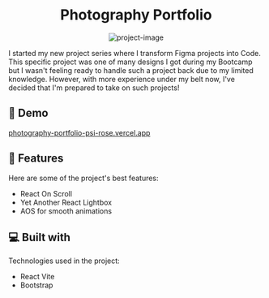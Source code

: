 <h1 align="center" id="title">Photography Portfolio</h1>

<p align="center"><img src="https://s3.amazonaws.com/shecodesio-production/uploads/files/000/124/380/original/Beige_Aesthetic_Pastel_Collage_Memories_Moodboard_Portrait_Photo_Collage.png?1714054148" alt="project-image"></p>

<p id="description">I started my new project series where I transform Figma projects into Code. This specific project was one of many designs I got during my Bootcamp but I wasn't feeling ready to handle such a project back due to my limited knowledge. However, with more experience under my belt now, I've decided that I'm prepared to take on such projects!</p>

<h2>🚀 Demo</h2>

[photography-portfolio-psi-rose.vercel.app](photography-portfolio-psi-rose.vercel.app)

  
  
<h2>🧐 Features</h2>

Here are some of the project's best features:

*   React On Scroll
*   Yet Another React Lightbox
*   AOS for smooth animations

  
  
<h2>💻 Built with</h2>

Technologies used in the project:

*   React Vite
*   Bootstrap
